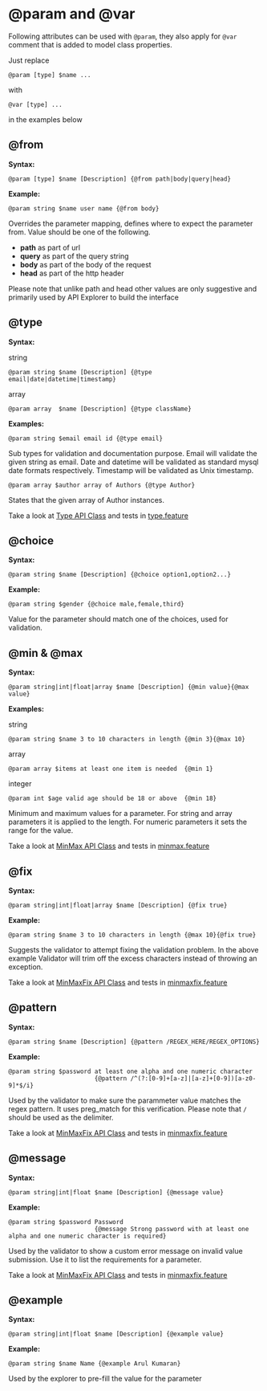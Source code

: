 # @param and @var

Following attributes can be used with `@param`, they also apply for `@var` comment
that is added to model class properties.

Just replace

    @param [type] $name ...

with 

    @var [type] ...

in the examples below

## @from

**Syntax:**

    @param [type] $name [Description] {@from path|body|query|head}
    
**Example:**

    @param string $name user name {@from body}

Overrides the parameter mapping, defines where to expect the parameter from.
Value should be one of the following.

 - **path** as part of url
 - **query** as part of the query string
 - **body** as part of the body of the request
 - **head** as part of the http header
 
Please note that unlike path and head other values are only suggestive and
primarily used by API Explorer to build the interface
    
## @type

**Syntax:**

string

    @param string $name [Description] {@type email|date|datetime|timestamp}

array
 
    @param array  $name [Description] {@type className}
    
**Examples:**

    @param string $email email id {@type email}
    
Sub types for validation and documentation purpose. Email will validate the
given string as email. Date and datetime will be validated as standard mysql
date formats respectively. Timestamp will be validated as Unix timestamp.

    @param array $author array of Authors {@type Author}
    
States that the given array of Author instances. 

Take a look at [Type API Class](public/tests/param/Type.php) and tests in
[type.feature](features/tests/param/type.feature)

## @choice

**Syntax:**

    @param string $name [Description] {@choice option1,option2...}
    
**Example:**

    @param string $gender {@choice male,female,third}

Value for the parameter should match one of the choices, used for validation.

## @min & @max

**Syntax:**

    @param string|int|float|array $name [Description] {@min value}{@max value}

**Examples:**

string

    @param string $name 3 to 10 characters in length {@min 3}{@max 10}

array

    @param array $items at least one item is needed  {@min 1}

integer

    @param int $age valid age should be 18 or above  {@min 18}

Minimum and maximum values for a parameter. For string and array parameters
it is applied to the length. For numeric parameters it sets the range for the
value.

Take a look at [MinMax API Class](public/tests/param/MinMax.php) and tests in
[minmax.feature](features/tests/param/minmax.feature)

## @fix

**Syntax:**

    @param string|int|float|array $name [Description] {@fix true}
    
**Example:**

    @param string $name 3 to 10 characters in length {@max 10}{@fix true}
    
Suggests the validator to attempt fixing the validation problem. In the above
example Validator will trim off the excess characters instead of throwing an
exception.

Take a look at [MinMaxFix API Class](public/tests/param/MinMaxFix.php) and
tests in [minmaxfix.feature](features/tests/param/minmaxfix.feature)


## @pattern

**Syntax:**

    @param string $name [Description] {@pattern /REGEX_HERE/REGEX_OPTIONS}
    
**Example:**

    @param string $password at least one alpha and one numeric character
    						{@pattern /^(?:[0-9]+[a-z]|[a-z]+[0-9])[a-z0-9]*$/i}
    
Used by the validator to make sure the parammeter value matches the regex pattern. It uses preg_match for this verification. Please note that `/` should be used as the delimiter.

Take a look at [MinMaxFix API Class](public/tests/param/Validation.php) and
tests in [minmaxfix.feature](features/tests/param/validation.feature)

## @message

**Syntax:**

    @param string|int|float $name [Description] {@message value}
    
**Example:**

    @param string $password Password 
    						{@message Strong password with at least one alpha and one numeric character is required}
    
Used by the validator to show a custom error message on invalid value submission. 
Use it to list the requirements for a parameter.

Take a look at [MinMaxFix API Class](public/tests/param/Validation.php) and
tests in [minmaxfix.feature](features/tests/param/validation.feature)

## @example

**Syntax:**

    @param string|int|float $name [Description] {@example value}
    
**Example:**

    @param string $name Name {@example Arul Kumaran}
    
Used by the explorer to pre-fill the value for the parameter
